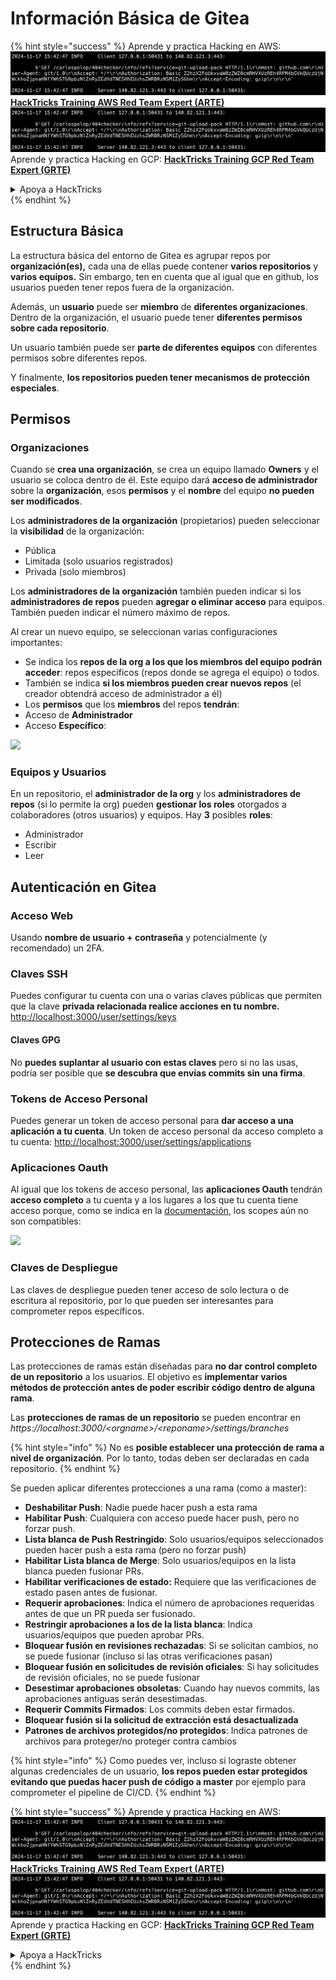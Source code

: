 # Información Básica de Gitea

{% hint style="success" %}
Aprende y practica Hacking en AWS:<img src="../../.gitbook/assets/image (1).png" alt="" data-size="line">[**HackTricks Training AWS Red Team Expert (ARTE)**](https://training.hacktricks.xyz/courses/arte)<img src="../../.gitbook/assets/image (1).png" alt="" data-size="line">\
Aprende y practica Hacking en GCP: <img src="../../.gitbook/assets/image (2).png" alt="" data-size="line">[**HackTricks Training GCP Red Team Expert (GRTE)**<img src="../../.gitbook/assets/image (2).png" alt="" data-size="line">](https://training.hacktricks.xyz/courses/grte)

<details>

<summary>Apoya a HackTricks</summary>

* Revisa los [**planes de suscripción**](https://github.com/sponsors/carlospolop)!
* **Únete al** 💬 [**grupo de Discord**](https://discord.gg/hRep4RUj7f) o al [**grupo de telegram**](https://t.me/peass) o **síguenos** en **Twitter** 🐦 [**@hacktricks\_live**](https://twitter.com/hacktricks\_live)**.**
* **Comparte trucos de hacking enviando PRs a los** [**HackTricks**](https://github.com/carlospolop/hacktricks) y [**HackTricks Cloud**](https://github.com/carlospolop/hacktricks-cloud) repos de github.

</details>
{% endhint %}

## Estructura Básica

La estructura básica del entorno de Gitea es agrupar repos por **organización(es),** cada una de ellas puede contener **varios repositorios** y **varios equipos.** Sin embargo, ten en cuenta que al igual que en github, los usuarios pueden tener repos fuera de la organización.

Además, un **usuario** puede ser **miembro** de **diferentes organizaciones**. Dentro de la organización, el usuario puede tener **diferentes permisos sobre cada repositorio**.

Un usuario también puede ser **parte de diferentes equipos** con diferentes permisos sobre diferentes repos.

Y finalmente, **los repositorios pueden tener mecanismos de protección especiales**.

## Permisos

### Organizaciones

Cuando se **crea una organización**, se crea un equipo llamado **Owners** y el usuario se coloca dentro de él. Este equipo dará **acceso de administrador** sobre la **organización**, esos **permisos** y el **nombre** del equipo **no pueden ser modificados**.

Los **administradores de la organización** (propietarios) pueden seleccionar la **visibilidad** de la organización:

* Pública
* Limitada (solo usuarios registrados)
* Privada (solo miembros)

Los **administradores de la organización** también pueden indicar si los **administradores de repos** pueden **agregar o eliminar acceso** para equipos. También pueden indicar el número máximo de repos.

Al crear un nuevo equipo, se seleccionan varias configuraciones importantes:

* Se indica los **repos de la org a los que los miembros del equipo podrán acceder**: repos específicos (repos donde se agrega el equipo) o todos.
* También se indica **si los miembros pueden crear nuevos repos** (el creador obtendrá acceso de administrador a él)
* Los **permisos** que los **miembros** del repos **tendrán**:
* Acceso de **Administrador**
* Acceso **Específico**:

![](<../../.gitbook/assets/image (118).png>)

### Equipos y Usuarios

En un repositorio, el **administrador de la org** y los **administradores de repos** (si lo permite la org) pueden **gestionar los roles** otorgados a colaboradores (otros usuarios) y equipos. Hay **3** posibles **roles**:

* Administrador
* Escribir
* Leer

## Autenticación en Gitea

### Acceso Web

Usando **nombre de usuario + contraseña** y potencialmente (y recomendado) un 2FA.

### **Claves SSH**

Puedes configurar tu cuenta con una o varias claves públicas que permiten que la clave **privada relacionada realice acciones en tu nombre.** [http://localhost:3000/user/settings/keys](http://localhost:3000/user/settings/keys)

#### **Claves GPG**

No **puedes suplantar al usuario con estas claves** pero si no las usas, podría ser posible que **se descubra que envías commits sin una firma**.

### **Tokens de Acceso Personal**

Puedes generar un token de acceso personal para **dar acceso a una aplicación a tu cuenta**. Un token de acceso personal da acceso completo a tu cuenta: [http://localhost:3000/user/settings/applications](http://localhost:3000/user/settings/applications)

### Aplicaciones Oauth

Al igual que los tokens de acceso personal, las **aplicaciones Oauth** tendrán **acceso completo** a tu cuenta y a los lugares a los que tu cuenta tiene acceso porque, como se indica en la [documentación](https://docs.gitea.io/en-us/oauth2-provider/#scopes), los scopes aún no son compatibles:

![](<../../.gitbook/assets/image (194).png>)

### Claves de Despliegue

Las claves de despliegue pueden tener acceso de solo lectura o de escritura al repositorio, por lo que pueden ser interesantes para comprometer repos específicos.

## Protecciones de Ramas

Las protecciones de ramas están diseñadas para **no dar control completo de un repositorio** a los usuarios. El objetivo es **implementar varios métodos de protección antes de poder escribir código dentro de alguna rama**.

Las **protecciones de ramas de un repositorio** se pueden encontrar en _https://localhost:3000/\<orgname>/\<reponame>/settings/branches_

{% hint style="info" %}
No es **posible establecer una protección de rama a nivel de organización**. Por lo tanto, todas deben ser declaradas en cada repositorio.
{% endhint %}

Se pueden aplicar diferentes protecciones a una rama (como a master):

* **Deshabilitar Push**: Nadie puede hacer push a esta rama
* **Habilitar Push**: Cualquiera con acceso puede hacer push, pero no forzar push.
* **Lista blanca de Push Restringido**: Solo usuarios/equipos seleccionados pueden hacer push a esta rama (pero no forzar push)
* **Habilitar Lista blanca de Merge**: Solo usuarios/equipos en la lista blanca pueden fusionar PRs.
* **Habilitar verificaciones de estado:** Requiere que las verificaciones de estado pasen antes de fusionar.
* **Requerir aprobaciones**: Indica el número de aprobaciones requeridas antes de que un PR pueda ser fusionado.
* **Restringir aprobaciones a los de la lista blanca**: Indica usuarios/equipos que pueden aprobar PRs.
* **Bloquear fusión en revisiones rechazadas**: Si se solicitan cambios, no se puede fusionar (incluso si las otras verificaciones pasan)
* **Bloquear fusión en solicitudes de revisión oficiales**: Si hay solicitudes de revisión oficiales, no se puede fusionar
* **Desestimar aprobaciones obsoletas**: Cuando hay nuevos commits, las aprobaciones antiguas serán desestimadas.
* **Requerir Commits Firmados**: Los commits deben estar firmados.
* **Bloquear fusión si la solicitud de extracción está desactualizada**
* **Patrones de archivos protegidos/no protegidos**: Indica patrones de archivos para proteger/no proteger contra cambios

{% hint style="info" %}
Como puedes ver, incluso si lograste obtener algunas credenciales de un usuario, **los repos pueden estar protegidos evitando que puedas hacer push de código a master** por ejemplo para comprometer el pipeline de CI/CD.
{% endhint %}

{% hint style="success" %}
Aprende y practica Hacking en AWS:<img src="../../.gitbook/assets/image (1).png" alt="" data-size="line">[**HackTricks Training AWS Red Team Expert (ARTE)**](https://training.hacktricks.xyz/courses/arte)<img src="../../.gitbook/assets/image (1).png" alt="" data-size="line">\
Aprende y practica Hacking en GCP: <img src="../../.gitbook/assets/image (2).png" alt="" data-size="line">[**HackTricks Training GCP Red Team Expert (GRTE)**<img src="../../.gitbook/assets/image (2).png" alt="" data-size="line">](https://training.hacktricks.xyz/courses/grte)

<details>

<summary>Apoya a HackTricks</summary>

* Revisa los [**planes de suscripción**](https://github.com/sponsors/carlospolop)!
* **Únete al** 💬 [**grupo de Discord**](https://discord.gg/hRep4RUj7f) o al [**grupo de telegram**](https://t.me/peass) o **síguenos** en **Twitter** 🐦 [**@hacktricks\_live**](https://twitter.com/hacktricks\_live)**.**
* **Comparte trucos de hacking enviando PRs a los** [**HackTricks**](https://github.com/carlospolop/hacktricks) y [**HackTricks Cloud**](https://github.com/carlospolop/hacktricks-cloud) repos de github.

</details>
{% endhint %}
